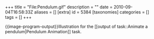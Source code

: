 +++
title = "File:Pendulum.gif"
description = ""
date = 2010-09-04T16:58:33Z
aliases = []
[extra]
id = 5384
[taxonomies]
categories = []
tags = []
+++

{{image-program-output}}Illustration for the [[output of task::Animate a pendulum|Pendulum Animation]] task.
